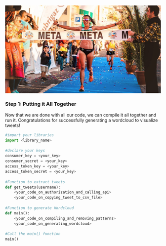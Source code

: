 <!--title={Compiling Code}-->

![yes!!!!!!!! finish line!!!!! good job everyone <3](./images/finish.jpeg)

### Step 1: Putting it All Together

Now that we are done with all our code, we can compile it all together and run it. Congratulations for successfully generating a wordcloud to visualize tweets!

```python
#import your libraries
import <library_name>

#declare your keys
consumer_key = <your_key>
consumer_secret = <your_key>
access_token_key = <your_key>
access_token_secret = <your_key>

#Function to extract tweets
def get_tweets(username):
    <your_code_on_authorization_and_calling_api>
    <your_code_on_copying_tweet_to_csv_file>
    
#Function to generate Wordcloud
def main():
    <your_code_on_compiling_and_removing_patterns>
    <your_code_on_generating_wordcloud>
    
#Call the main() function
main()
```

